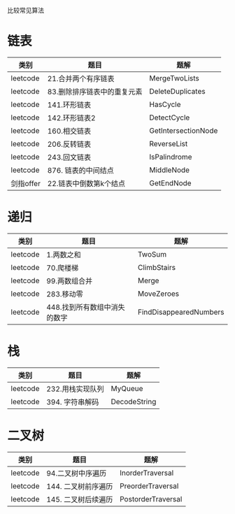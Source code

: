 比较常见算法


# 链表
| 类别         | 题目               | 题解                     |
|------------|------------------|------------------------|
| leetcode | 21.合并两个有序链表      | MergeTwoLists          |
| leetcode | 83.删除排序链表中的重复元素  | DeleteDuplicates       |
| leetcode | 141.环形链表         | HasCycle               |
| leetcode | 142.环形链表2        | DetectCycle            |
| leetcode | 160.相交链表         | GetIntersectionNode    |
| leetcode | 206.反转链表         | ReverseList            |
| leetcode | 243.回文链表         | IsPalindrome           |
| leetcode | 876. 链表的中间结点     | MiddleNode             |
| 剑指offer | 22.链表中倒数第k个结点    | GetEndNode                 |

# 递归
| 类别         | 题目               | 题解                 |
|------------|------------------|-----------------------|
| leetcode | 1.两数之和           | TwoSum                |
| leetcode | 70.爬楼梯           | ClimbStairs            |
| leetcode | 99.两数组合并         | Merge                  |
| leetcode | 283.移动零          | MoveZeroes             |
| leetcode | 448.找到所有数组中消失的数字 | FindDisappearedNumbers |

# 栈
| 类别         | 题目               | 题解                 |
|------------|------------------|-----------------------|
| leetcode | 232.用栈实现队列       | MyQueue                |
| leetcode | 394. 字符串解码       | DecodeString           |

# 二叉树
| 类别         | 题目           | 题解                 |
|------------|--------------|--------------------|
| leetcode | 94.二叉树中序遍历   | InorderTraversal   |
| leetcode | 144. 二叉树前序遍历 | PreorderTraversal  |
| leetcode | 145. 二叉树后续遍历 | PostorderTraversal |